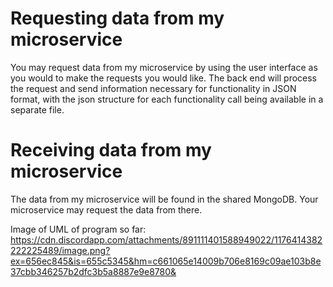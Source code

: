# Requesting data from my microservice
You may request data from my microservice by using the user interface as you would to make the requests you would like. The back end will process the request and send information necessary for functionality in JSON format, with the json structure for each functionality call being available in a separate file.

# Receiving data from my microservice
The data from my microservice will be found in the shared MongoDB. Your microservice may request the data from there.

Image of UML of program so far: https://cdn.discordapp.com/attachments/891111401588949022/1176414382222225489/image.png?ex=656ec845&is=655c5345&hm=c661065e14009b706e8169c09ae103b8e37cbb346257b2dfc3b5a8887e9e8780&
